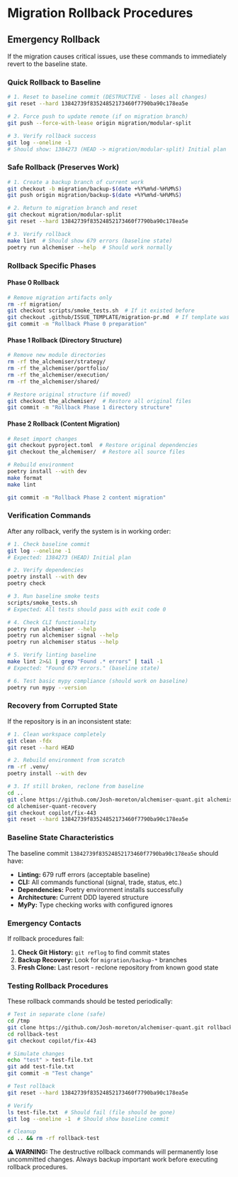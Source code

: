 # Migration Rollback Procedures

## Emergency Rollback

If the migration causes critical issues, use these commands to immediately revert to the baseline state.

### Quick Rollback to Baseline

```bash
# 1. Reset to baseline commit (DESTRUCTIVE - loses all changes)
git reset --hard 13842739f83524852173460f7790ba90c178ea5e

# 2. Force push to update remote (if on migration branch)
git push --force-with-lease origin migration/modular-split

# 3. Verify rollback success
git log --oneline -1
# Should show: 1384273 (HEAD -> migration/modular-split) Initial plan
```

### Safe Rollback (Preserves Work)

```bash
# 1. Create a backup branch of current work
git checkout -b migration/backup-$(date +%Y%m%d-%H%M%S)
git push origin migration/backup-$(date +%Y%m%d-%H%M%S)

# 2. Return to migration branch and reset
git checkout migration/modular-split
git reset --hard 13842739f83524852173460f7790ba90c178ea5e

# 3. Verify rollback
make lint  # Should show 679 errors (baseline state)
poetry run alchemiser --help  # Should work normally
```

### Rollback Specific Phases

#### Phase 0 Rollback
```bash
# Remove migration artifacts only
rm -rf migration/
git checkout scripts/smoke_tests.sh  # If it existed before
git checkout .github/ISSUE_TEMPLATE/migration-pr.md  # If template was modified
git commit -m "Rollback Phase 0 preparation"
```

#### Phase 1 Rollback (Directory Structure)
```bash
# Remove new module directories
rm -rf the_alchemiser/strategy/
rm -rf the_alchemiser/portfolio/
rm -rf the_alchemiser/execution/
rm -rf the_alchemiser/shared/

# Restore original structure (if moved)
git checkout the_alchemiser/  # Restore all original files
git commit -m "Rollback Phase 1 directory structure"
```

#### Phase 2 Rollback (Content Migration)
```bash
# Reset import changes
git checkout pyproject.toml  # Restore original dependencies
git checkout the_alchemiser/  # Restore all source files

# Rebuild environment
poetry install --with dev
make format
make lint

git commit -m "Rollback Phase 2 content migration"
```

### Verification Commands

After any rollback, verify the system is in working order:

```bash
# 1. Check baseline commit
git log --oneline -1
# Expected: 1384273 (HEAD) Initial plan

# 2. Verify dependencies
poetry install --with dev
poetry check

# 3. Run baseline smoke tests
scripts/smoke_tests.sh
# Expected: All tests should pass with exit code 0

# 4. Check CLI functionality
poetry run alchemiser --help
poetry run alchemiser signal --help
poetry run alchemiser status --help

# 5. Verify linting baseline
make lint 2>&1 | grep "Found .* errors" | tail -1
# Expected: "Found 679 errors." (baseline state)

# 6. Test basic mypy compliance (should work on baseline)
poetry run mypy --version
```

### Recovery from Corrupted State

If the repository is in an inconsistent state:

```bash
# 1. Clean workspace completely
git clean -fdx
git reset --hard HEAD

# 2. Rebuild environment from scratch  
rm -rf .venv/
poetry install --with dev

# 3. If still broken, reclone from baseline
cd ..
git clone https://github.com/Josh-moreton/alchemiser-quant.git alchemiser-quant-recovery
cd alchemiser-quant-recovery
git checkout copilot/fix-443
git reset --hard 13842739f83524852173460f7790ba90c178ea5e
```

### Baseline State Characteristics

The baseline commit `13842739f83524852173460f7790ba90c178ea5e` should have:

- **Linting:** 679 ruff errors (acceptable baseline)
- **CLI:** All commands functional (signal, trade, status, etc.)
- **Dependencies:** Poetry environment installs successfully
- **Architecture:** Current DDD layered structure
- **MyPy:** Type checking works with configured ignores

### Emergency Contacts

If rollback procedures fail:

1. **Check Git History:** `git reflog` to find commit states
2. **Backup Recovery:** Look for `migration/backup-*` branches
3. **Fresh Clone:** Last resort - reclone repository from known good state

### Testing Rollback Procedures

These rollback commands should be tested periodically:

```bash
# Test in separate clone (safe)
cd /tmp
git clone https://github.com/Josh-moreton/alchemiser-quant.git rollback-test
cd rollback-test
git checkout copilot/fix-443

# Simulate changes
echo "test" > test-file.txt
git add test-file.txt
git commit -m "Test change"

# Test rollback
git reset --hard 13842739f83524852173460f7790ba90c178ea5e

# Verify
ls test-file.txt  # Should fail (file should be gone)
git log --oneline -1  # Should show baseline commit

# Cleanup
cd .. && rm -rf rollback-test
```

**⚠️ WARNING:** The destructive rollback commands will permanently lose uncommitted changes. Always backup important work before executing rollback procedures.
